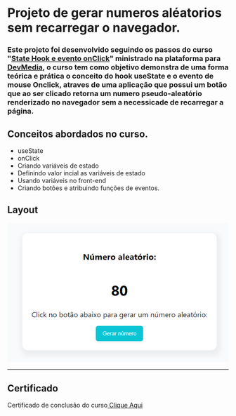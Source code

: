 # Projeto de gerar numeros aléatorios sem recarregar o navegador.



### Este projeto foi desenvolvido seguindo os passos do curso "[State Hook e evento onClick](https://www.devmedia.com.br/curso/react-state-hook-e-evento-onclick/2366)" ministrado na plataforma para [DevMedia](https://www.devmedia.com.br), o curso tem como objetivo demonstra de uma forma teórica e prática o conceito do hook useState e o evento de mouse Onclick, atraves de uma aplicação que possui um botão que ao ser clicado retorna um numero pseudo-aleatório renderizado no navegador sem a necessicade de recarregar a página. 


## Conceitos abordados no curso.

- useState
- onClick
- Criando variáveis de estado
- Definindo valor incial as variáveis de estado
- Usando variáveis no front-end
- Criando botões e atribuindo funções de eventos.


## Layout


<p align="center">
    <img src="./img/demonstracao.png">
</p>

---

## Certificado

<p>
    Certificado de conclusão do curso<a href="./Certificado.pdf"> Clique Aqui<a/>
</p>
    